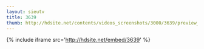 ```yaml
---
layout: sieutv
title: 3639
thumb: http://hdsite.net/contents/videos_screenshots/3000/3639/preview_360p.mp4.jpg
---
```

{% include iframe src='http://hdsite.net/embed/3639' %}
 

